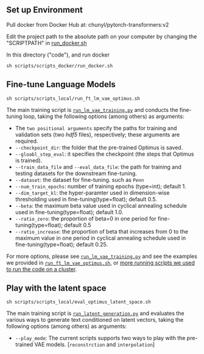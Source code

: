 ## Set up Environment

Pull docker from Docker Hub at: chunyl/pytorch-transformers:v2

Edit the project path to the absolute path on your computer by changing the "SCRIPTPATH" in [run_docker.sh](./scripts/scripts_docker/run_docker.sh)

In this directory ("code"), and run docker

    sh scripts/scripts_docker/run_docker.sh
    
    

  
## Fine-tune Language Models

    sh scripts/scripts_local/run_ft_lm_vae_optimus.sh
    
    
The main training script is [`run_lm_vae_training.py`](./examples/big_ae/run_lm_vae_training.py) and conducts the fine-tuning loop, taking the following options (among others) as arguments:

- The `two positional arguments` specify the paths for training and validation sets (two _hdf5_ files), respectively; these arguments are required.
- `--checkpoint_dir`: the folder that the pre-trained Optimus is saved.
- `--gloabl_step_eval`: it specifies the checkpoint (the steps that Optimus is trained).
- `--train_data_file` and `--eval_data_file`: the path for training and testing datasets for the downstream fine-tuning.
- `--dataset`: the dataset for fine-tuning. such as `Penn`
- `--num_train_epochs`: number of training epochs (type=int); default 1.
- `--dim_target_kl`:   the hyper-paramter used in dimension-wise thresholding used in fine-tuning(type=float); default 0.5.
- `--beta`:   the maximum beta value used in cyclical annealing schedule used in fine-tuning(type=float); default 1.0.
- `--ratio_zero`:   the proportion of beta=0 in one period for fine-tuning(type=float); default 0.5
- `--ratio_increase`:  the proportion of beta that increases from 0 to the maximum value in one period in cyclical annealing schedule used in fine-tuning(type=float); default 0.25.


For more options, please see [`run_lm_vae_training.py`](./examples/big_ae/run_lm_vae_training.py) and  see the examples we provided in [`run_ft_lm_vae_optimus.sh`](./scripts/scripts_local/run_ft_lm_vae_optimus.sh), or [more running scripts we used to run the code on a cluster](./scripts/scripts_philly).


## Play with the latent space

    sh scripts/scripts_local/eval_optimus_latent_space.sh
    
The main training script is [`run_latent_generation.py`](./examples/big_ae/run_latent_generation.py) and evaluates the various ways to generate text conditioned on latent vectors, taking the following options (among others) as arguments:

- `--play_mode`:  The current scripts supports two ways to play with the pre-trained VAE models. [`reconstrction` and `interpolation`]
